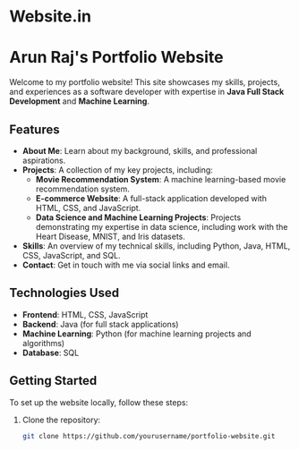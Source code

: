 # Website.in

# Arun Raj's Portfolio Website

Welcome to my portfolio website! This site showcases my skills, projects, and experiences as a software developer with expertise in **Java Full Stack Development** and **Machine Learning**.

## Features

- **About Me**: Learn about my background, skills, and professional aspirations.
- **Projects**: A collection of my key projects, including:
  - **Movie Recommendation System**: A machine learning-based movie recommendation system.
  - **E-commerce Website**: A full-stack application developed with HTML, CSS, and JavaScript.
  - **Data Science and Machine Learning Projects**: Projects demonstrating my expertise in data science, including work with the Heart Disease, MNIST, and Iris datasets.
- **Skills**: An overview of my technical skills, including Python, Java, HTML, CSS, JavaScript, and SQL.
- **Contact**: Get in touch with me via social links and email.

## Technologies Used

- **Frontend**: HTML, CSS, JavaScript
- **Backend**: Java (for full stack applications)
- **Machine Learning**: Python (for machine learning projects and algorithms)
- **Database**: SQL

## Getting Started

To set up the website locally, follow these steps:

1. Clone the repository:
   ```bash
   git clone https://github.com/yourusername/portfolio-website.git
